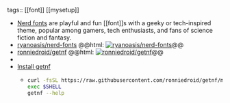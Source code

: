 tags:: [[font]] [[mysetup]]

- [Nerd fonts](https://www.nerdfonts.com/) are playful and fun [[font]]s with a geeky or tech-inspired theme, popular among gamers, tech enthusiasts, and fans of science fiction and fantasy.
- [ryanoasis/nerd-fonts](https://github.com/ryanoasis/nerd-fonts)
  @@html: <a href="https://github.com/ryanoasis/nerd-fonts/"><img src="https://github-readme-stats-astronomer.vercel.app/api/pin/?username=ryanoasis&repo=nerd-fonts&theme=tokyonight" alt="ryanoasis/nerd-fonts"/></a>@@
- [ronniedroid/getnf](https://github.com/ronniedroid/getnf)
  @@html: <a href="https://github.com/ronniedroid/getnf/"><img src="https://github-readme-stats-astronomer.vercel.app/api/pin/?username=ronniedroid&repo=getnf&theme=tokyonight" alt="ronniedroid/getnf"/></a>@@
-
- [Install getnf](https://github.com/ronniedroid/getnf/#installation)
	- ```bash
	  curl -fsSL https://raw.githubusercontent.com/ronniedroid/getnf/master/install.sh | bash
	  exec $SHELL
	  getnf --help
	  ```